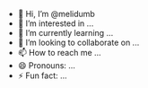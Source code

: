 - 👋 Hi, I’m @melidumb
- 👀 I’m interested in ...
- 🌱 I’m currently learning ...
- 💞️ I’m looking to collaborate on ...
- 📫 How to reach me ...
- 😄 Pronouns: ...
- ⚡ Fun fact: ...

<!---
melidumb/melidumb is a ✨ special ✨ repository because its `README.md` (this file) appears on your GitHub profile.
You can click the Preview link to take a look at your changes.
--->
